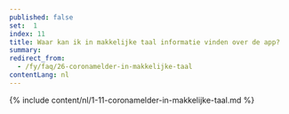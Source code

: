 ```yaml
---
published: false
set:  1
index: 11
title: Waar kan ik in makkelijke taal informatie vinden over de app?
summary: 
redirect_from: 
  - /fy/faq/26-coronamelder-in-makkelijke-taal
contentLang: nl
---
```

{% include content/nl/1-11-coronamelder-in-makkelijke-taal.md %}
